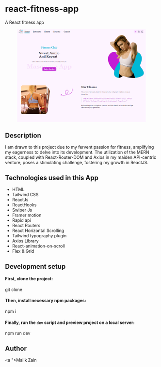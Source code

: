 # react-fitness-app
A React fitness app 
<figure>
  <img src="https://github.com/MalikZain1014/react-fitness-app/blob/main/react-fitness-app.PNG"/>
</figure>

## Description
I am drawn to this project due to my fervent passion for fitness, amplifying my eagerness to delve into its development. The utilization of the MERN stack, coupled with React-Router-DOM and Axios in my maiden API-centric venture, poses a stimulating challenge, fostering my growth in ReactJS.

## Technologies used in this App

<ul>
  <li>HTML</li>
  <li>Tailwind CSS</li>
  <li>ReactJs</li>
  <li>ReactHooks</li>
  <li>Swiper Js</li>
  <li>Framer motion</li>
  <li>Rapid api</li>
  <li>React Routers</li>
  <li>React Horizontal Scrolling</li>
  <li>Tailwind typography plugin</li>
  <li>Axios Library</li>
  <li>React-animation-on-scroll</li>
  <li>Flex & Grid</li>
</ul>

## Development setup

#### First, clone the project:
git clone 

#### Then, install necessary npm packages:
npm i

#### Finally, run the `dev` script and preview project on a local server:
npm run dev

## Author
<a ">Malik Zain</a>
